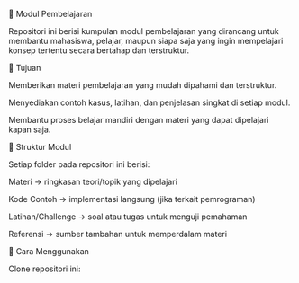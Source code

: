 📘 Modul Pembelajaran

Repositori ini berisi kumpulan modul pembelajaran yang dirancang untuk membantu mahasiswa, pelajar, maupun siapa saja yang ingin mempelajari konsep tertentu secara bertahap dan terstruktur.

🎯 Tujuan

Memberikan materi pembelajaran yang mudah dipahami dan terstruktur.

Menyediakan contoh kasus, latihan, dan penjelasan singkat di setiap modul.

Membantu proses belajar mandiri dengan materi yang dapat dipelajari kapan saja.

📂 Struktur Modul

Setiap folder pada repositori ini berisi:

Materi → ringkasan teori/topik yang dipelajari

Kode Contoh → implementasi langsung (jika terkait pemrograman)

Latihan/Challenge → soal atau tugas untuk menguji pemahaman

Referensi → sumber tambahan untuk memperdalam materi

🚀 Cara Menggunakan

Clone repositori ini:
